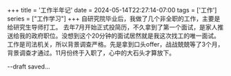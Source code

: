 +++
title = '工作半年记'
date = 2024-05-14T22:27:14-07:00
tags = ['工作']
series = ["工作学习"]
+++
自研究院毕业后，我做了几个非全职的工作，主要是给研究生导师打工。
去年7月开始正式投简历，不久拿到了第一个面试，是家人推送给我的政府职位。<!--more-->没想到这个20分钟的面试居然就是我这次找工的唯一面试。
工作是司法机关，所以背景调查严格。先是拿到口头offer，战战兢兢等了3个月，背景调查才通过。11月份终于入职了，心中的大石头才算放下。

--draft saved...